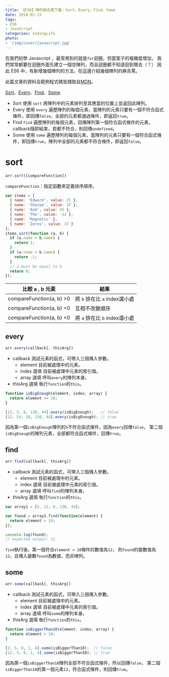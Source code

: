 ```yaml
---
title: 【ES6】陣列麻吉罵下篇：Sort、Every、Find、Some
date: 2018-02-15
tags:
- ES6
- JavaScript
categories: CodingLife
photo:
- '/img/cover/javascript.jpg'
---
```


在我們初學 Javascript ，最常用到的就是`for`迴圈，但當案子的複雜度增加，
我們常常都要在迴圈外面先建立一個空陣列，而且迴圈都不知道迴到哪去（？）
因此 ES6 中，有新增幾個陣列的方法，在這邊介紹幾個陣列的麻吉罵。

此篇文章的資料及範例程式碼皆擷取自[MDN](https://developer.mozilla.org/zh-TW/)。

[Sort](https://developer.mozilla.org/zh-TW/docs/Web/JavaScript/Reference/Global_Objects/Array/sort)、[Every](https://developer.mozilla.org/zh-TW/docs/Web/JavaScript/Reference/Global_Objects/Array/every)、[Find](https://developer.mozilla.org/zh-TW/docs/Web/JavaScript/Reference/Global_Objects/Array/find)、[Some](https://developer.mozilla.org/zh-TW/docs/Web/JavaScript/Reference/Global_Objects/Array/some)

<!-- more -->

*   Sort
    使用 `sort` 將陣列中的元素排列至其應當的位置上並返回此陣列。
*   Every
    使用 `every` 遍歷陣列的每個元素，當陣列的元素只要有一個不符合函式條件，即回傳`false`，全部的元素都通過條件，即返回`true`。
*   Find
    `find` 遍歷陣列的每個元素，回傳陣列第一個符合函式條件的元素，callback隨即結束，若都不符合，則回傳`undefined`。
*   Some
    使用 `some` 遍歷陣列的每個元素，當陣列的元素只要有一個符合函式條件，即回傳`true`，陣列中全部的元素都不符合條件，即返回`false`。

# sort

```js
arr.sort([compareFunction])
```

`compareFunction`：指定函數來定義排序順序。

```js
var items = [
  { name: 'Edward', value: 21 },
  { name: 'Sharpe', value: 37 },
  { name: 'And', value: 45 },
  { name: 'The', value: -12 },
  { name: 'Magnetic' },
  { name: 'Zeros', value: 37 }
];
items.sort(function (a, b) {
  if (a.name > b.name) {
    return 1;
  }
  if (a.name < b.name) {
    return -1;
  }
  // a must be equal to b
  return 0;
});

```

| 比較 a , b 元素 | 結果 |
| --- | --- |
| compareFunction(a, b) >0 | 將 `b` 排在比 `a` index還小處 |
| compareFunction(a, b) =0 | 互相不改變順序 |
| compareFunction(a, b) <0 | 將 `a` 排在比 `b` index還小處 |

## every

```js
arr.every(callback[, thisArg])
```

*   callback
    測試元素的函式，可帶入三個傳入參數。
    *   element
        目前被處理中的元素。
    *   index 選填
        目前被處理中元素的索引值。
    *   array 選填
        呼叫`every`的陣列本身。
*   thisArg 選填
    執行`function`的`this`。

```js
function isBigEnough(element, index, array) { 
  return element >= 10; 
} 

[12, 5, 8, 130, 44].every(isBigEnough);   // false 
[12, 54, 18, 130, 44].every(isBigEnough); // true
```

因為第一個`isBigEnough`陣列的`5`不符合函式條件，因為`every`回傳`false`，
第二個`isBigEnough`的陣列元素，全部都符合函式條件，回傳`true`。

## find

```js
arr.find(callback[, thisArg])
```

*   callback
    測試元素的函式，可帶入三個傳入參數。
    *   element
        目前被處理中的元素。
    *   index 選填
        目前被處理中元素的索引值。
    *   array 選填
        呼叫`find`的陣列本身。
*   thisArg 選填
    執行`function`的`this`。

```js
var array1 = [5, 12, 8, 130, 44];

var found = array1.find(function(element) {
  return element > 10;
});

console.log(found);
// expected output: 12

```

`find`執行後，第一個符合`element > 10`條件的數值為`12`，
則`found`的變數值為`12`，且傳入變數`found`為數值，而非陣列。

## some

```js
arr.some(callback[, thisArg])
```

*   callback
    測試元素的函式，可帶入三個傳入參數。
    *   element
        目前被處理中的元素。
    *   index 選填
        目前被處理中元素的索引值。
    *   array 選填
        呼叫`some`的陣列本身。
*   thisArg 選填
    執行`function`的`this`。

```js
function isBiggerThan10(element, index, array) {
  return element > 10;
}

[2, 5, 8, 1, 4].some(isBiggerThan10);  // false
[12, 5, 8, 1, 4].some(isBiggerThan10); // true

```

因為第一個`isBiggerThan10`陣列全部不符合函式條件，所以回傳`false`，
第二個`isBiggerThan10`的第一個元素`12`，符合函式條件，則回傳`true`。
